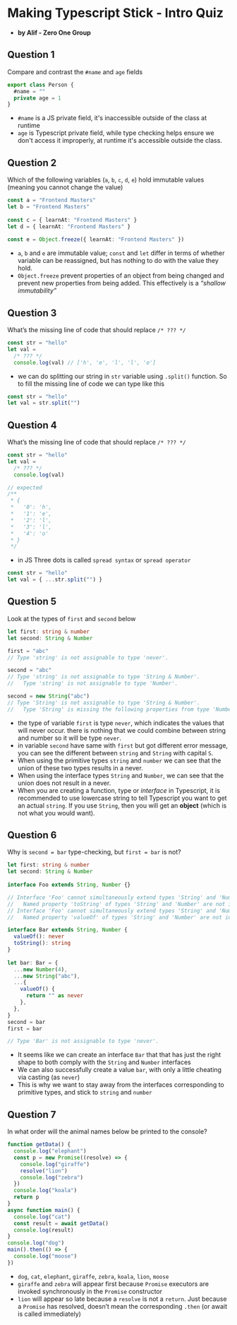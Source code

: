 # Making Typescript Stick - Intro Quiz

- **by Alif - Zero One Group**

## Question 1

Compare and contrast the `#name` and `age` fields

```ts
export class Person {
  #name = ""
  private age = 1
}
```

- `#name` is a JS private field, it's inaccessible outside of the class at runtime
- `age` is Typescript private field, while type checking helps ensure we don't access it improperly, at runtime it's accessible outside the class.

## Question 2

Which of the following variables (`a`, `b`, `c`, `d`, `e`) hold immutable values (meaning you cannot change the value)

```ts
const a = "Frontend Masters"
let b = "Frontend Masters"
 
const c = { learnAt: "Frontend Masters" }
let d = { learnAt: "Frontend Masters" }
 
const e = Object.freeze({ learnAt: "Frontend Masters" })
```

- `a`, `b` and `e` are immutable value; `const` and `let` differ in terms of whether variable can be reassigned, but has nothing to do with the value they hold.
- `Object.freeze` prevent properties of an object from being changed and prevent new properties from being added. This effectively is a *“shallow immutability”*

## Question 3

What’s the missing line of code that should replace `/* ??? */`

```ts
const str = "hello"
let val =
  /* ??? */
  console.log(val) // ['h', 'e', 'l', 'l', 'o']
```

- we can do splitting our string in `str` variable using `.split()` function. So to fill the missing line of code we can type like this

```ts
const str = "hello"
let val = str.split("")
```

## Question 4

What’s the missing line of code that should replace `/* ??? */`

```ts
const str = "hello"
let val =
  /* ??? */
  console.log(val)

// expected 
/**
 * {
 *   '0': 'h',
 *   '1': 'e',
 *   '2': 'l',
 *   '3': 'l',
 *   '4': 'o'
 * }
 */
```

- in JS Three dots is called `spread syntax` or `spread operator`

```ts
const str = "hello"
let val = { ...str.split("") }
```

## Question 5

Look at the types of `first` and `second` below

```ts
let first: string & number
let second: String & Number

first = "abc"
// Type 'string' is not assignable to type 'never'.

second = "abc"
// Type 'string' is not assignable to type 'String & Number'.
//   Type 'string' is not assignable to type 'Number'.

second = new String("abc")
// Type 'String' is not assignable to type 'String & Number'.
//   Type 'String' is missing the following properties from type 'Number': toFixed, toExponential, toPrecision
```

- the type of variable `first` is type `never`, which indicates the values that will never occur. there is nothing that we could combine between string and number so it will be type `never`.
- in variable `second` have same with `first` but got different error message, you can see the different between `string` and `String` with capital `S`.
- When using the primitive types `string` and `number` we can see that the union of these two types results in a never.
- When using the interface types `String` and `Number`, we can see that the union does not result in a never.
- When you are creating a function, type or *interface* in Typescript, it is recommended to use lowercase string to tell Typescript you want to get an actual `string`. If you use `String`, then you will get an **object** (which is not what you would want).

## Question 6

Why is `second = bar` type-checking, but `first = bar` is not?

```ts
let first: string & number
let second: String & Number
 
interface Foo extends String, Number {}

// Interface 'Foo' cannot simultaneously extend types 'String' and 'Number'.
//   Named property 'toString' of types 'String' and 'Number' are not identical.
// Interface 'Foo' cannot simultaneously extend types 'String' and 'Number'.
//   Named property 'valueOf' of types 'String' and 'Number' are not identical.

interface Bar extends String, Number {
  valueOf(): never
  toString(): string
}
 
let bar: Bar = {
  ...new Number(4),
  ...new String("abc"),
  ...{
    valueOf() {
      return "" as never
    },
  },
}
second = bar
first = bar

// Type 'Bar' is not assignable to type 'never'.

```

- It seems like we can create an interface `Bar` that that has just the right shape to both comply with the `String` and `Number` interfaces
- We can also successfully create a value `bar`, with only a little cheating via casting (as `never`)
- This is why we want to stay away from the interfaces corresponding to primitive types, and stick to `string` and `number`

## Question 7

In what order will the animal names below be printed to the console?

```ts
function getData() {
  console.log("elephant")
  const p = new Promise((resolve) => {
    console.log("giraffe")
    resolve("lion")
    console.log("zebra")
  })
  console.log("koala")
  return p
}
async function main() {
  console.log("cat")
  const result = await getData()
  console.log(result)
}
console.log("dog")
main().then(() => {
  console.log("moose")
})
```

- `dog`, `cat`, `elephant`, `giraffe`, `zebra`, `koala`, `lion`, `moose`
- `giraffe` and `zebra` will appear first because `Promise` executors are invoked synchronously in the `Promise` constructor
- `lion` will appear so late because a `resolve` is not a `return`. Just because a `Promise` has resolved, doesn’t mean the corresponding `.then` (or await is called immediately)
